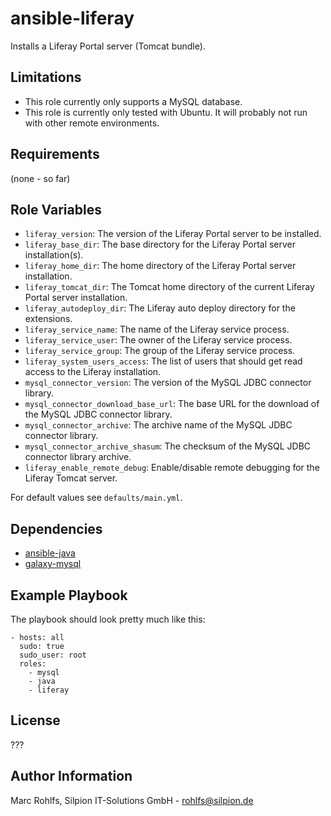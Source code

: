 ansible-liferay
===============

Installs a Liferay Portal server (Tomcat bundle).

Limitations
-----------

* This role currently only supports a MySQL database.
* This role is currently only tested with Ubuntu. It will probably not run with other remote environments.

Requirements
------------

(none - so far)

Role Variables
--------------

* `liferay_version`: The version of the Liferay Portal server to be installed.
* `liferay_base_dir`: The base directory for the Liferay Portal server installation(s).
* `liferay_home_dir`: The home directory of the Liferay Portal server installation.
* `liferay_tomcat_dir`: The Tomcat home directory of the current Liferay Portal server installation.
* `liferay_autodeploy_dir`: The Liferay auto deploy directory for the extensions.
* `liferay_service_name`: The name of the Liferay service process.
* `liferay_service_user`: The owner of the Liferay service process.
* `liferay_service_group`: The group of the Liferay service process.
* `liferay_system_users_access`: The list of users that should get read access to the Liferay installation.
* `mysql_connector_version`: The version of the MySQL JDBC connector library.
* `mysql_connector_download_base_url`: The base URL for the download of the MySQL JDBC connector library.
* `mysql_connector_archive`: The archive name of the MySQL JDBC connector library.
* `mysql_connector_archive_shasum`: The checksum of the MySQL JDBC connector library archive.
* `liferay_enable_remote_debug`: Enable/disable remote debugging for the Liferay Tomcat server.

For default values see `defaults/main.yml`.

Dependencies
------------

* [ansible-java](https://github.com/silpion/ansible-java.git)
* [galaxy-mysql](https://github.com/bennojoy/mysql.git)

Example Playbook
----------------

The playbook should look pretty much like this:

    - hosts: all
      sudo: true
      sudo_user: root
      roles:
        - mysql
        - java
        - liferay

License
-------

???

Author Information
------------------

Marc Rohlfs, Silpion IT-Solutions GmbH - rohlfs@silpion.de
